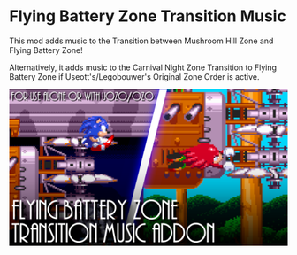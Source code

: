 # Flying Battery Zone Transition Music
This mod adds music to the Transition between Mushroom Hill Zone and Flying Battery Zone! 

Alternatively, it adds music to the Carnival Night Zone Transition to Flying Battery Zone if Useott's/Legobouwer's Original Zone Order is active.

![Screenshot](https://github.com/Memelor/fbz-transition-music/blob/main/thumbnail.png)
